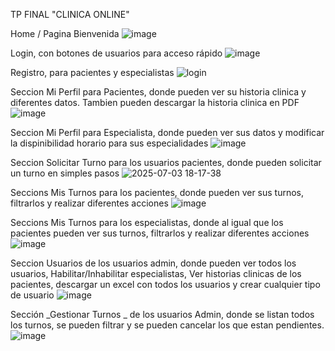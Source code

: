 TP FINAL "CLINICA ONLINE"

Home / Pagina Bienvenida
![image](https://github.com/user-attachments/assets/cf041af2-bd4d-4414-a167-4c6ec56cb205)

Login, con botones de usuarios para acceso rápido
![image](https://github.com/user-attachments/assets/ed0d126b-c918-462e-b56e-25139365736f)

Registro, para pacientes y especialistas
![login](https://github.com/user-attachments/assets/a2ff9ba8-4123-473a-8cb4-273b5eff9f30)

Seccion Mi Perfil para Pacientes, donde pueden ver su historia clinica y diferentes datos. Tambien pueden descargar la historia clinica en PDF
![image](https://github.com/user-attachments/assets/a3a95b8c-f09b-4934-8afc-083d0c8ffa03)

Seccion Mi Perfil para Especialista, donde pueden ver sus datos y modificar la dispinibilidad horario para sus especialidades
![image](https://github.com/user-attachments/assets/7e7e4462-6b73-4692-91b1-c6dd24be99a1)

Seccion Solicitar Turno para los usuarios pacientes, donde pueden solicitar un turno en simples pasos
![2025-07-03 18-17-38](https://github.com/user-attachments/assets/b2d5e4c9-20e4-4007-80d6-c57938902aeb)

Seccions Mis Turnos para los pacientes, donde pueden ver sus turnos, filtrarlos y realizar diferentes acciones
![image](https://github.com/user-attachments/assets/e7f3f91a-ce3a-4250-a700-39e8f2a9e017)

Seccions Mis Turnos para los especialistas, donde al igual que los pacientes pueden ver sus turnos, filtrarlos y realizar diferentes acciones
![image](https://github.com/user-attachments/assets/827f5e28-02a0-4bf3-a005-ab094f44eb94)

Seccion Usuarios de los usuarios admin, donde pueden ver todos los usuarios, Habilitar/Inhabilitar especialistas, Ver historias clinicas de los pacientes, descargar un excel con todos los usuarios y crear cualquier tipo de usuario
![image](https://github.com/user-attachments/assets/e63d5722-b65f-48ac-a378-874b639cfd26)

Sección _Gestionar Turnos _ de los usuarios Admin, donde se listan todos los turnos, se pueden filtrar y se pueden cancelar los que estan pendientes.
![image](https://github.com/user-attachments/assets/87cb796c-25b4-4b33-801f-ce4888abcab1)
